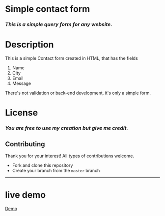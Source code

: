 # Simple contact form
### _This is a simple query form for any website._

# Description
  This is a simple Contact form created in HTML, that has the fields
  1. Name
  2. City
  3. Email
  4. Message
  
  There's not validation or back-end development, it's only a simple form.
  
# License 
### _You are free to use my creation but give me credit._

## Contributing

Thank you for your interest! All types of contributions welcome. 

- Fork and clone this repository
- Create your branch from the `master` branch

---

# live demo
[Demo](https://shravanmeena.github.io/Simple-Contact-Form/)
